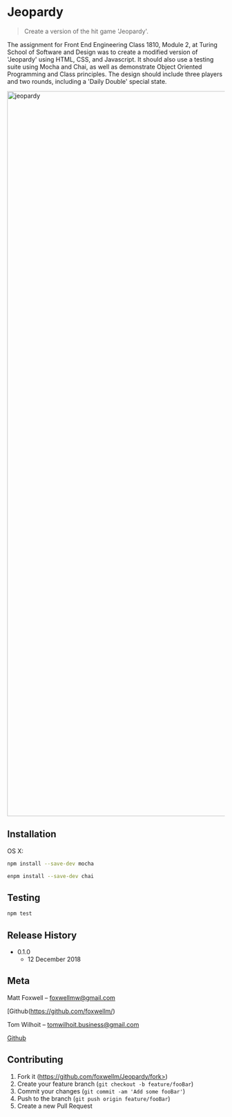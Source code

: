 # Jeopardy
> Create a version of the hit game 'Jeopardy'.


The assignment for Front End Engineering Class 1810, Module 2, at Turing School of Software and Design was to create a modified version of 'Jeopardy' using HTML, CSS, and Javascript. It should also use a testing suite using Mocha and Chai, as well as demonstrate Object Oriented Programming and Class principles. The design should include three players and two rounds, including a 'Daily Double' special state. 

<img width="1675" alt="jeopardy" src="https://user-images.githubusercontent.com/38082195/49919773-0727c900-fe65-11e8-8cf8-2a9aa6630f3a.png">

## Installation

OS X:

```sh
npm install --save-dev mocha
```
```sh
enpm install --save-dev chai
```

## Testing

```sh
npm test
```

## Release History

* 0.1.0
    * 12 December 2018


## Meta

Matt Foxwell – foxwellmw@gmail.com

[Github(https://github.com/foxwellm/)

Tom Wilhoit – tomwilhoit.business@gmail.com

[Github](https://github.com/tomwilhoit/)

## Contributing

1. Fork it (https://github.com/foxwellm/Jeopardy/fork>)
2. Create your feature branch (`git checkout -b feature/fooBar`)
3. Commit your changes (`git commit -am 'Add some fooBar'`)
4. Push to the branch (`git push origin feature/fooBar`)
5. Create a new Pull Request
